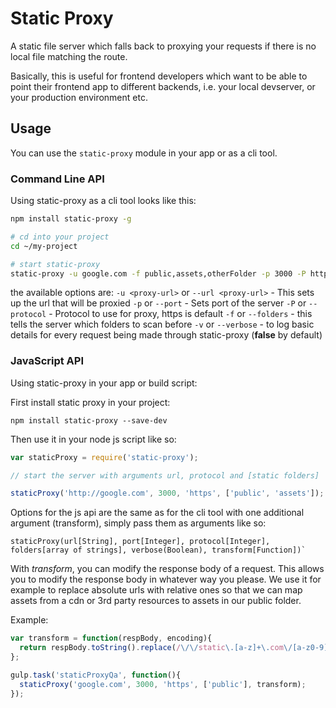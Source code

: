 # Static Proxy

A static file server which falls back to proxying your requests if there is no local file matching the route.

Basically, this is useful for frontend developers which want to be able to point their frontend app to different backends, i.e. your local devserver, or your production environment etc.

## Usage

You can use the `static-proxy` module in your app or as a cli tool.

### Command Line API
Using static-proxy as a cli tool looks like this:

```bash
npm install static-proxy -g

# cd into your project
cd ~/my-project

# start static-proxy
static-proxy -u google.com -f public,assets,otherFolder -p 3000 -P https
```

the available options are:
`-u <proxy-url>` or `--url <proxy-url>` - This sets up the url that will be proxied
`-p` or `--port` - Sets port of the server
`-P` or `--protocol` - Protocol to use for proxy, https is default
`-f` or `--folders` - this tells the server which folders to scan before 
`-v` or `--verbose` - to log basic details for every request being made through static-proxy (__false__ by default)

### JavaScript API

Using static-proxy in your app or build script:

First install static proxy in your project:

```
npm install static-proxy --save-dev
```

Then use it in your node js script like so:

```javascript
var staticProxy = require('static-proxy');

// start the server with arguments url, protocol and [static folders]

staticProxy('http://google.com', 3000, 'https', ['public', 'assets']);
```

Options for the js api are the same as for the cli tool with one additional argument (transform), simply pass them as arguments like so:

```
staticProxy(url[String], port[Integer], protocol[Integer], folders[array of strings], verbose(Boolean), transform[Function])`
```

With *transform*, you can modify the response body of a request. This allows you to modify the response body in whatever way you please. We use it for example to replace absolute urls with relative ones so that we can map assets from a cdn or 3rd party resources to assets in our public folder.

Example:
```javascript
var transform = function(respBody, encoding){
  return respBody.toString().replace(/\/\/static\.[a-z]+\.com\/[a-z0-9]+\//gi, '/');
};

gulp.task('staticProxyQa', function(){
  staticProxy('google.com', 3000, 'https', ['public'], transform);
});
```
